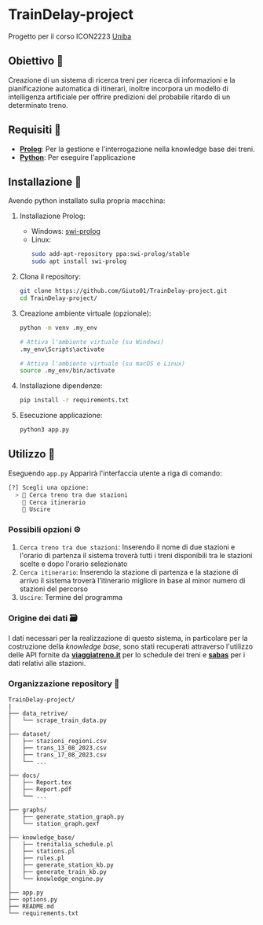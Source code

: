 # TrainDelay-project
Progetto per il corso ICON2223 [Uniba](https://www.uniba.it/it/ricerca/dipartimenti/informatica)

## Obiettivo 🎯

Creazione di un sistema di ricerca treni per ricerca di informazioni e la pianificazione automatica di itinerari, inoltre incorpora un modello di intelligenza artificiale per offrire predizioni del probabile ritardo di un determinato treno.

## Requisiti 📜

- [**Prolog**](https://en.wikipedia.org/wiki/Prolog): Per la gestione e l'interrogazione nella knowledge base dei treni.
- [**Python**](https://www.python.org/): Per eseguire l'applicazione

## Installazione 🔩
Avendo python installato sulla propria macchina:

  1. Installazione Prolog:
     * Windows: [swi-prolog](https://www.swi-prolog.org/download/stable?show=all)
     * Linux: 
         ```bash
         sudo add-apt-repository ppa:swi-prolog/stable
         sudo apt install swi-prolog
         ```

  2. Clona il repository:

      ```bash
      git clone https://github.com/Giuto01/TrainDelay-project.git
      cd TrainDelay-project/
      ```
  3. Creazione ambiente virtuale (opzionale):
      ```bash
      python -m venv .my_env

      # Attiva l'ambiente virtuale (su Windows)
      .my_env\Scripts\activate

      # Attiva l'ambiente virtuale (su macOS e Linux)
      source .my_env/bin/activate
      ```
  4. Installazione dipendenze: 
    
        ```bash
        pip install -r requirements.txt
        ```
  5. Esecuzione applicazione:
      ```bash
      python3 app.py
      ``` 
  
    
## Utilizzo 📍
Eseguendo `app.py` Apparirà l'interfaccia utente a riga di comando:

```bash
[?] Scegli una opzione:
  > 🚄 Cerca treno tra due stazioni
    📍 Cerca itinerario
    🚪 Uscire

```

### Possibili opzioni ⚙️
1. `Cerca treno tra due stazioni`: Inserendo il nome di due stazioni e l'orario di partenza il sistema troverà tutti i treni disponibili tra le stazioni scelte e dopo l'orario selezionato
2. `Cerca itinerario`: Inserendo la stazione di partenza e la stazione di arrivo il sistema troverà l'itinerario migliore in base al minor numero di stazioni del percorso
3. `Uscire`: Termine del programma

### Origine dei dati 🗃️
I dati necessari per la realizzazione di questo sistema, in particolare per la costruzione della _knowledge base_, sono stati recuperati attraverso l'utilizzo delle API fornite da **[viaggiatreno.it](http://www.viaggiatreno.it/infomobilita/index.jsp)** per lo schedule dei treni e **[sabas](https://github.com/sabas/trenitalia)** per i dati relativi alle stazioni.


### Organizzazione repository 📐
```
TrainDelay-project/
|
├── data_retrive/
│   └── scrape_train_data.py
│
├── dataset/
│   ├── stazioni_regioni.csv
│   ├── trans_13_08_2023.csv
│   ├── trans_17_08_2023.csv
│   └── ...
│
├── docs/
│   ├── Report.tex
│   ├── Report.pdf
│   └── ...
│
├── graphs/
│   ├── generate_station_graph.py
│   └── station_graph.gexf
│
├── knowledge_base/
│   ├── trenitalia_schedule.pl
│   ├── stations.pl
│   ├── rules.pl
│   ├── generate_station_kb.py
│   ├── generate_train_kb.py
│   └── knowledge_engine.py
│
├── app.py
├── options.py
├── README.md
└── requirements.txt

```